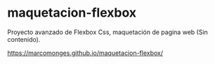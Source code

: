 # maquetacion-flexbox

Proyecto avanzado de Flexbox Css, maquetación de pagina web (Sin contenido).

https://marcomonges.github.io/maquetacion-flexbox/
